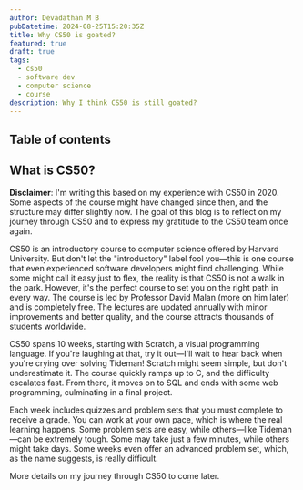 ```yaml
---
author: Devadathan M B
pubDatetime: 2024-08-25T15:20:35Z
title: Why CS50 is goated?
featured: true
draft: true
tags:
  - cs50
  - software dev
  - computer science
  - course
description: Why I think CS50 is still goated?
---
```


## Table of contents

## What is CS50?

**Disclaimer**: I'm writing this based on my experience with CS50 in 2020. Some aspects of the course might have changed since then, and the structure may differ slightly now. The goal of this blog is to reflect on my journey through CS50 and to express my gratitude to the CS50 team once again.

CS50 is an introductory course to computer science offered by Harvard University. But don't let the "introductory" label fool you—this is one course that even experienced software developers might find challenging. While some might call it easy just to flex, the reality is that CS50 is not a walk in the park. However, it's the perfect course to set you on the right path in every way. The course is led by Professor David Malan (more on him later) and is completely free. The lectures are updated annually with minor improvements and better quality, and the course attracts thousands of students worldwide.

CS50 spans 10 weeks, starting with Scratch, a visual programming language. If you're laughing at that, try it out—I'll wait to hear back when you're crying over solving Tideman! Scratch might seem simple, but don't underestimate it. The course quickly ramps up to C, and the difficulty escalates fast. From there, it moves on to SQL and ends with some web programming, culminating in a final project.

Each week includes quizzes and problem sets that you must complete to receive a grade. You can work at your own pace, which is where the real learning happens. Some problem sets are easy, while others—like Tideman—can be extremely tough. Some may take just a few minutes, while others might take days. Some weeks even offer an advanced problem set, which, as the name suggests, is really difficult.

More details on my journey through CS50 to come later.
